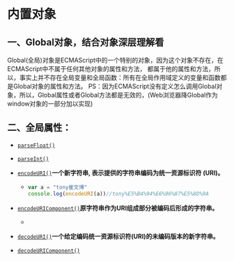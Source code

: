# 内置对象

## 一、Global对象，结合对象深层理解看

Global(全局)对象是ECMAScript中的一个特别的对象，因为这个对象不存在，在ECMAScript中不属于任何其他对象的属性和方法，
都属于他的属性和方法，所以，事实上并不存在全局变量和全局函数：所有在全局作用域定义的变量和函数都是Global对象的属性和方法。
PS：因为ECMAScript没有定义怎么调用Global对象，所以，Global属性或者Global方法都是无效的，(Web浏览器降Global作为window对象的一部分加以实现)

## 二、全局属性：

- [`parseFloat()`](https://developer.mozilla.org/zh-CN/docs/Web/JavaScript/Reference/Global_Objects/parseFloat)

- [`parseInt()`](https://developer.mozilla.org/zh-CN/docs/Web/JavaScript/Reference/Global_Objects/parseInt)

- [`encodeURI()`](https://developer.mozilla.org/zh-CN/docs/Web/JavaScript/Reference/Global_Objects/encodeURI)**一个新字符串, 表示提供的字符串编码为统一资源标识符 (URI)。**

  - ```js
    var a = "tony崔文博"
    console.log(encodeURI(a))//tony%E5%B4%94%E6%96%87%E5%8D%9A
    ```

- [`encodeURIComponent()`](https://developer.mozilla.org/zh-CN/docs/Web/JavaScript/Reference/Global_Objects/encodeURIComponent)**原字符串作为URI组成部分被编码后形成的字符串。**

  - 

- [`decodeURI()`](https://developer.mozilla.org/zh-CN/docs/Web/JavaScript/Reference/Global_Objects/decodeURI)**一个给定编码统一资源标识符(URI)的未编码版本的新字符串。**

- [`decodeURIComponent()`](https://developer.mozilla.org/zh-CN/docs/Web/JavaScript/Reference/Global_Objects/decodeURIComponent)



